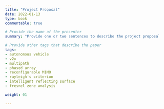 ```yaml
---
title: "Project Proposal"
date: 2022-01-13
type: book
commentable: true

# Provide the name of the presenter
summary: "Provide one or two sentences to describe the project proposal."

# Provide other tags that describe the paper
tags:
- autonomous vehicle
- v2x
- multipath
- phased array
- reconfigurable MIMO
- rayleigh's criterion
- intelligent reflecting surface
- fresnel zone analysis

weight: 01

---
```

